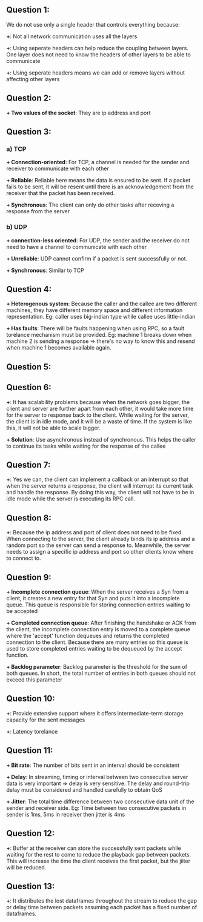 ## Question 1: 

We do not use only a single header that controls everything because:

**+**: Not all network communication uses all the layers

**+**: Using seperate headers can help reduce the coupling between layers. One layer does not need to know the headers of other layers to be able to communicate

**+**: Using seperate headers means we can add or remove layers without affecting other layers

## Question 2:

**+ Two values of the socket**: They are ip address and port

## Question 3:

### a) TCP

**+ Connection-oriented**: For TCP, a channel is needed for the sender and receiver to communicate with each other

**+ Reliable**: Reliable here means the data is ensured to be sent. If a packet fails to be sent, it will be resent until there is an acknowledgement from the receiver that the packet has been received.

**+ Synchronous**: The client can only do other tasks after receving a response from the server

### b) UDP

**+ connection-less oriented**: For UDP, the sender and the receiver do not need to have a channel to communicate with each other

**+ Unreliable**: UDP cannot confirm if a packet is sent successfully or not.

**+ Synchronous**: Similar to TCP

## Question 4:

**+ Heterogenous system**: Because the caller and the callee are two different machines, they have different memory space and different information representation. Eg: caller uses big-indian type while callee uses little-indian

**+ Has faults**: There will be faults happening when using RPC, so a fault torelance mechanism must be provided. Eg: machine 1 breaks down when machine 2 is sending a response => there's no way to know this and resend when machine 1 becomes available again.

## Question 5:

## Question 6:

**+**: It has scalability problems because when the network goes bigger, the client and server are further apart from each other, it would take more time for the server to response back to the client. While waiting for the server, the client is in idle mode, and it will be a waste of time. If the system is like this, it will not be able to scale bigger.

**+ Solution**: Use asynchronous instead of synchronous. This helps the caller to continue its tasks while waiting for the response of the callee

## Question 7:

**+**: Yes we can, the client can implement a callback or an interrupt so that when the server returns a response, the client will interrupt its current task and handle the response. By doing this way, the client will not have to be in idle mode while the server is executing its RPC call.

## Question 8:

**+**: Because the ip address and port of client does not need to be fixed. When connecting to the server, the client already binds its ip address and a random port so the server can send a response to. Meanwhile, the server needs to assign a specific ip address and port so other clients know where to connect to.

## Question 9:

**+ Incomplete connection queue**: When the server receives a Syn from a client, it creates a new entry for that Syn and puts it into a incomplete queue. This queue is responsible for storing connection entries waiting to be accepted

**+ Completed connection queue**: After finishing the handshake or ACK from the client, the incomplete connection entry is moved to a complete queue where the 'accept' function dequeues and returns the completed connection to the client. Because there are many entries so this queue is used to store completed entries waiting to be dequeued by the accept function.

**+ Backlog parameter**: Backlog parameter is the threshold for the sum of both queues. In short, the total number of entries in both queues should not exceed this parameter

## Question 10:
**+**: Provide extensive support where it offers intermediate-term storage capacity for the sent messages

**+**: Latency torelance

## Question 11: 

**+ Bit rate**: The number of bits sent in an interval should be consistent

**+ Delay**: In streaming, timing or interval between two consecutive server data is very important => delay is very sensitive. The delay and round-trip delay must be considered and handled carefully to obtain QoS

**+ Jitter**: The total time difference between two consecutive data unit of the sender and receiver side. Eg: Time between two consecutive packets in sender is 1ms, 5ms in receiver then jitter is 4ms

## Question 12:

**+**: Buffer at the receiver can store the successfully sent packets while waiting for the rest to come to reduce the playback gap between packets. This will increase the time the client receives the first packet, but the jiiter will be reduced.

## Question 13:

**+**: It distributes the lost dataframes throughout the stream to reduce the gap or delay time between packets assuming each packet has a fixed number of dataframes.
